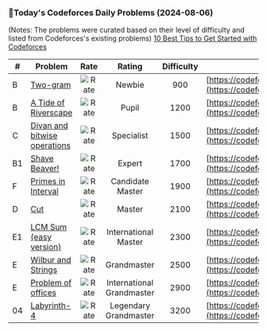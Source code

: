 ### 🌟Today's Codeforces Daily Problems (2024-08-06)
(Notes: The problems were curated based on their level of difficulty and listed from Codeforces's existing problems)
[10 Best Tips to Get Started with Codeforces](https://github.com/ika9810/Codeforces-Daily-Problems/blob/main/10%20Best%20Tips%20to%20Get%20Started%20with%20Codeforces.md)

| # | Problem | Rate| Rating | Difficulty | Contest |
|---| ----- | :--------: | :----------: | :----------: | ---------- |
|B|[Two-gram](https://codeforces.com/contest/977/problem/B)|![Rate](https://img.shields.io/badge/Newbie-900-lightgrey)|Newbie|900|[https://codeforces.com/contest/977](https://codeforces.com/contest/977)|
|B|[A Tide of Riverscape](https://codeforces.com/contest/989/problem/B)|![Rate](https://img.shields.io/badge/Pupil-1200-brightgreen)|Pupil|1200|[https://codeforces.com/contest/989](https://codeforces.com/contest/989)|
|C|[Divan and bitwise operations](https://codeforces.com/contest/1614/problem/C)|![Rate](https://img.shields.io/badge/Specialist-1500-9cf)|Specialist|1500|[https://codeforces.com/contest/1614](https://codeforces.com/contest/1614)|
|B1|[Shave Beaver!](https://codeforces.com/contest/331/problem/B1)|![Rate](https://img.shields.io/badge/Expert-1700-blue)|Expert|1700|[https://codeforces.com/contest/331](https://codeforces.com/contest/331)|
|F|[Primes in Interval](https://codeforces.com/contest/661/problem/F)|![Rate](https://img.shields.io/badge/Candidate%20Master-1900-blueviolet)|Candidate Master|1900|[https://codeforces.com/contest/661](https://codeforces.com/contest/661)|
|D|[Cut](https://codeforces.com/contest/1516/problem/D)|![Rate](https://img.shields.io/badge/Master-2100-orange)|Master|2100|[https://codeforces.com/contest/1516](https://codeforces.com/contest/1516)|
|E1|[LCM Sum (easy version)](https://codeforces.com/contest/1712/problem/E1)|![Rate](https://img.shields.io/badge/International%20Master-2300-orange)|International Master|2300|[https://codeforces.com/contest/1712](https://codeforces.com/contest/1712)|
|E|[Wilbur and Strings](https://codeforces.com/contest/596/problem/E)|![Rate](https://img.shields.io/badge/Grandmaster-2500-red)|Grandmaster|2500|[https://codeforces.com/contest/596](https://codeforces.com/contest/596)|
|E|[Problem of offices](https://codeforces.com/contest/793/problem/E)|![Rate](https://img.shields.io/badge/International%20Grandmaster-2900-red)|International Grandmaster|2900|[https://codeforces.com/contest/793](https://codeforces.com/contest/793)|
|04|[Labyrinth-4](https://codeforces.com/contest/921/problem/04)|![Rate](https://img.shields.io/badge/Legendary%20Grandmaster-3200-red)|Legendary Grandmaster|3200|[https://codeforces.com/contest/921](https://codeforces.com/contest/921)|
